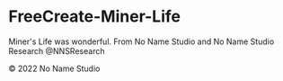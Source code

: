 # FreeCreate-Miner-Life
Miner's Life was wonderful. From No Name Studio and No Name Studio Research @NNSResearch

© 2022 No Name Studio
